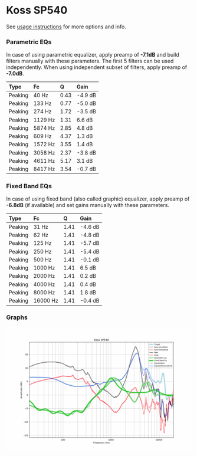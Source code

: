 # Koss SP540
See [usage instructions](https://github.com/jaakkopasanen/AutoEq#usage) for more options and info.

### Parametric EQs
In case of using parametric equalizer, apply preamp of **-7.1dB** and build filters manually
with these parameters. The first 5 filters can be used independently.
When using independent subset of filters, apply preamp of **-7.0dB**.

| Type    | Fc      |    Q | Gain    |
|:--------|:--------|:-----|:--------|
| Peaking | 40 Hz   | 0.43 | -4.9 dB |
| Peaking | 133 Hz  | 0.77 | -5.0 dB |
| Peaking | 274 Hz  | 1.72 | -3.5 dB |
| Peaking | 1129 Hz | 1.31 | 6.6 dB  |
| Peaking | 5874 Hz | 2.85 | 4.8 dB  |
| Peaking | 609 Hz  | 4.37 | 1.3 dB  |
| Peaking | 1572 Hz | 3.55 | 1.4 dB  |
| Peaking | 3058 Hz | 2.37 | -3.8 dB |
| Peaking | 4611 Hz | 5.17 | 3.1 dB  |
| Peaking | 8417 Hz | 3.54 | -0.7 dB |

### Fixed Band EQs
In case of using fixed band (also called graphic) equalizer, apply preamp of **-6.8dB**
(if available) and set gains manually with these parameters.

| Type    | Fc       |    Q | Gain    |
|:--------|:---------|:-----|:--------|
| Peaking | 31 Hz    | 1.41 | -4.6 dB |
| Peaking | 62 Hz    | 1.41 | -4.8 dB |
| Peaking | 125 Hz   | 1.41 | -5.7 dB |
| Peaking | 250 Hz   | 1.41 | -5.4 dB |
| Peaking | 500 Hz   | 1.41 | -0.1 dB |
| Peaking | 1000 Hz  | 1.41 | 6.5 dB  |
| Peaking | 2000 Hz  | 1.41 | 0.2 dB  |
| Peaking | 4000 Hz  | 1.41 | 0.4 dB  |
| Peaking | 8000 Hz  | 1.41 | 1.8 dB  |
| Peaking | 16000 Hz | 1.41 | -0.4 dB |

### Graphs
![](./Koss%20SP540.png)